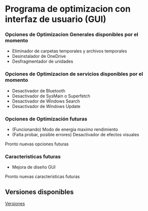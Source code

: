 # Programa de optimizacion con interfaz de usuario (GUI)
<h3>Opciones de Optimizacion Generales disponibles por el momento</h3>
<ul>
  <li>Eliminador de carpetas temporales y archivos temporales</li>
  <li>Desinstalador de OneDrive</li>
  <li>Desfragmentador de unidades</li>
</ul>
<h3>Opciones de Optimizacion de servicios disponibles por el momento</h3>
<ul>
  <li>Desactivador de Bluetooth</li> 
  <li>Desactivador de SysMain o Superfetch</li>
  <li>Desactivador de Windows Search</li>
  <li>Desactivador de Windows Update</li>
</ul>

<h3>Opciones de Optimización futuras</h3>
<ul>
  <li>(Funcionando) Modo de energia maximo rendimiento</li>
  <li>(Falta probar, posible errores) Desactivador de efectos visuales</li>
</ul>
<p>Pronto nuevas opciones futuras</p>

<h3>Caracteristicas futuras</h3>
<ul>
  <li>Mejora de diseño GUI</li>
</ul>
<p>Pronto nuevas caracteristicas futuras</p>

<h2>Versiones disponibles</h2>
<a href="https://github.com/Darkenight07/OptimizacionWindowsGUI/releases">Versiones</a>

